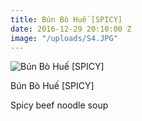 ```yaml
---
title: Bún Bò Huế [SPICY]
date: 2016-12-29 20:10:00 Z
image: "/uploads/S4.JPG"
---
```


![Bún Bò Huế [SPICY]](/uploads/S4.JPG)

Bún Bò Huế [SPICY]

Spicy beef noodle soup
